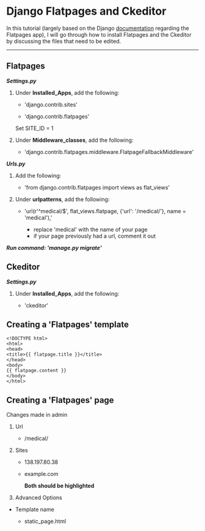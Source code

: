# Django Flatpages and Ckeditor

In this tutorial (largely based on the Django [documentation](https://docs.djangoproject.com/en/2.0/ref/contrib/flatpages/) regarding the Flatpages app), I will go through how to install Flatpages and the Ckeditor by discussing the files that need to be edited.

---

## Flatpages

**_Settings.py_**

1. Under **Installed_Apps**, add the following:  
  
      * 'django.contrib.sites'  
    
      * 'django.contrib.flatpages'
     
    Set SITE_ID = 1
  
2. Under **Middleware_classes**, add the following:
    
    * 'django.contrib.flatpages.middleware.FlatpageFallbackMiddleware' 

**_Urls.py_**

1. Add the following:

    * 'from django.contrib.flatpages import views as flat_views'
   
 2. Under **urlpatterns**, add the following:
 
    * 'url(r'^medical/$', flat_views.flatpage, {'url': '/medical/'}, name = 'medical'),'
   
        * replace 'medical' with the name of your page
        * if your page previously had a url, comment it out 
        
**_Run command: 'manage.py migrate'_**

## Ckeditor

**_Settings.py_**

1. Under **Installed_Apps**, add the following:  

   * 'ckeditor'
   
## Creating a 'Flatpages' template

```
<!DOCTYPE html>
<html>
<head>
<title>{{ flatpage.title }}</title>
</head>
<body>
{{ flatpage.content }}
</body>
</html>
```

## Creating a 'Flatpages' page
Changes made in admin

1. Url

   * /medical/ 
  
2. Sites

   * 138.197.80.38
  
   * example.com 
  
     **Both should be highlighted**
     
3. Advanced Options

  * Template name
  
     * static_page.html 
